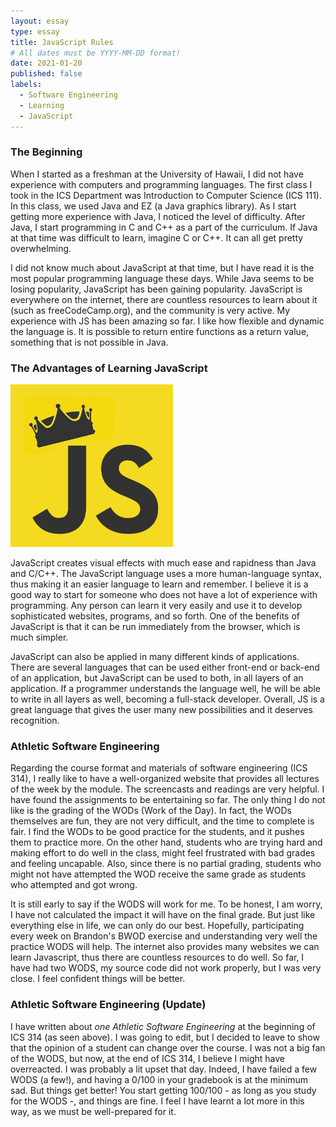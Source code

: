 ```yaml
---
layout: essay
type: essay
title: JavaScript Rules
# All dates must be YYYY-MM-DD format!
date: 2021-01-20
published: false
labels:
  - Software Engineering
  - Learning
  - JavaScript
---
```


###  The Beginning

When I started as a freshman at the University of Hawaii, I did not have experience with computers and 
programming languages. The first class I took in the ICS Department was Introduction to Computer Science
(ICS 111). In this class, we used Java and EZ (a Java graphics library). As I start getting more experience
with Java, I noticed the level of difficulty. After Java, I start programming in C and C++ as a part of the
curriculum. If Java at that time was difficult to learn, imagine C or C++. It can all get pretty overwhelming.

I did not know much about JavaScript at that time, but I have read it is the most popular programming
language these days. While Java seems to be losing popularity, JavaScript has been gaining popularity.
JavaScript is everywhere on the internet, there are countless resources to learn about it (such as
freeCodeCamp.org), and the community is very active. My experience with JS has been amazing so far. 
I like how flexible and dynamic the language is. It is possible to return entire functions as a return 
value, something that is not possible in Java.


###  The Advantages of Learning JavaScript

<img width="260px" class="rounded float-start pe-4" src="../img/essays/jsposter.jpg">

JavaScript creates visual effects with much ease and rapidness than Java and C/C++. The JavaScript language
uses a more human-language syntax, thus making it an easier language to learn and remember. I believe it is
a good way to start for someone who does not have a lot of experience with programming. Any person can learn
it very easily and use it to develop sophisticated websites, programs, and so forth. One of the benefits of 
JavaScript is that it can be run immediately from the browser, which is much simpler. 

JavaScript can also be applied in many different kinds of applications. There are several languages that can 
be used either front-end or back-end of an application, but JavaScript can be used to both, in all layers of 
an application. If a programmer understands the language well, he will be able to write in all layers as well,
becoming a full-stack developer. Overall, JS is a great language that gives the user many new possibilities 
and it deserves recognition.

###  Athletic Software Engineering
 
Regarding the course format and materials of software engineering (ICS 314), I really like to have a 
well-organized website that provides all lectures of the week by the module. The screencasts and readings
are very helpful. I have found the assignments to be entertaining so far. The only thing I do not like 
is the grading of the WODs (Work of the Day). In fact, the WODs themselves are fun, they are not very 
difficult, and the time to complete is fair. I find the WODs to be good practice for the students, and 
it pushes them to practice more. On the other hand, students who are trying hard and making effort to do 
well in the class, might feel frustrated with bad grades and feeling uncapable. Also, since there is no 
partial grading, students who might not have attempted the WOD receive the same grade as students who 
attempted and got wrong. 

It is still early to say if the WODS will work for me. To be honest, I am worry, I have not calculated the impact
it will have on the final grade. But just like everything else in life, we can only do our best. Hopefully, 
participating every week on Brandon's BWOD exercise and understanding very well the practice WODS will help. 
The internet also provides many websites we can learn Javascript, thus there are countless resources to do well.
So far, I have had two WODS, my source code did not work properly, but I was very close. I feel confident things will
be better. 

### Athletic Software Engineering (Update)

I have written about *one Athletic Software Engineering* at the beginning of ICS 314 (as seen above). I was going to edit, but
I decided to leave to show that the opinion of a student can change over the course. I was not a big fan of the WODS, 
but now, at the end of ICS 314, I believe I might have overreacted. I was probably a lit upset that day. Indeed, I have 
failed a few WODS (a few!), and having a 0/100 in your gradebook is at the minimum sad. But things get better! You start 
getting 100/100 - as long as you study for the WODS -, and things are fine. I feel I have learnt a lot more in this way,
as we must be well-prepared for it.





